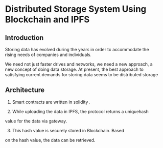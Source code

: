 # Distributed Storage System Using Blockchain and IPFS

## Introduction

Storing data has evolved during the years in order to accommodate the rising needs of companies and individuals.

We need not just faster drives and networks, we need a new approach, a new concept of doing data storage. At present, the best approach to satisfying current demands for storing data seems to be distributed storage

## Architecture

1. Smart contracts are written in solidity .

2. While uploading the data in IPFS, the protocol returns a unique​ hash

value for the data via gateway.

3. This hash value is securely stored in Blockchain. Based

on the hash value, the data can be retrieved.
